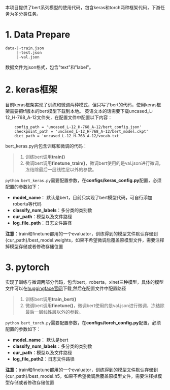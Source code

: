 本项目提供了bert系列模型的使用代码，包含keras和torch两种框架代码，下游任务为多分类任务。

# 1. Data Prepare

```
data-|-train.json
     |-test.json
     |-val.json
```
数据文件为json格式，包含"text"和"label"。

# 2. keras框架
目前keras框架实现了训练和微调两种模式，但只写了bert的代码，使用keras框架需要把tf版本的bert模型下载到本地。
英语文本的话需要下载uncased_L-12_H-768_A-12文件夹，在配置文件中配置以下内容：
```
    config_path = 'uncased_L-12_H-768_A-12/bert_config.json'
    checkpoint_path = 'uncased_L-12_H-768_A-12/bert_model.ckpt'
    dict_path = 'uncased_L-12_H-768_A-12/vocab.txt'
```
bert_keras.py内包含训练和微调的代码：
> 1. 训练bert调用**train()**
> 2. 微调bert调用**finetune_train()**，微调bert使用的是val.json进行微调，冻结除最后一层线性层以外的参数。

```python bert_keras.py```需要配置参数，在**configs/keras_config.py**配置，必须配置的参数如下：

* **model_name**： 默认是bert，目前只实现了bert模型代码，可自行添加roberta等代码
* **classify_num_labels**：多分类的类别数
* **cur_path**：模型以及文件路径
* **log_file_path**：日志文件路径

**注意**：train和finetune都用的一个evaluator，训练得到的模型文件默认存储到{cur_path}/best_model.weights，如果不希望微调后覆盖原模型文件，需要注释掉模型存储或者修改存储位置

# 3. pytorch
实现了训练与微调两部分代码，包含bert，roberta，xlnet三种模型，具体的模型文件可以在[huggingface官网](https://huggingface.co/models)下载,然后在配置文件中配置路径
> 1. 训练bert调用**train_bert()**
> 2. 微调bert调用**finetune()**，微调bert使用的是val.json进行微调，冻结除最后一层线性层以外的参数。

```python bert_torch.py```需要配置参数，在**configs/torch_config.py**配置，必须配置的参数如下：
* **model_name**： 默认是bert
* **classify_num_labels**：多分类的类别数
* **cur_path**：模型以及文件路径
* **log_file_path2**：日志文件路径

**注意**：train和finetune都用的一个evaluator，训练得到的模型文件默认存储到{cur_path}/best_model.h5，如果不希望微调后覆盖原模型文件，需要注释掉模型存储或者修改存储位置